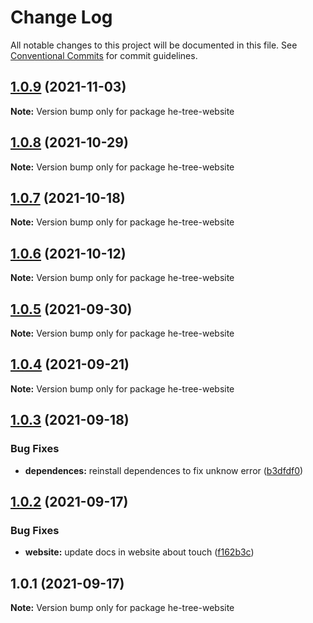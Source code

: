 # Change Log

All notable changes to this project will be documented in this file.
See [Conventional Commits](https://conventionalcommits.org) for commit guidelines.

## [1.0.9](https://github.com/phphe/he-tree/compare/he-tree-website@1.0.8...he-tree-website@1.0.9) (2021-11-03)

**Note:** Version bump only for package he-tree-website





## [1.0.8](https://github.com/phphe/he-tree/compare/he-tree-website@1.0.7...he-tree-website@1.0.8) (2021-10-29)

**Note:** Version bump only for package he-tree-website





## [1.0.7](https://github.com/phphe/he-tree/compare/he-tree-website@1.0.6...he-tree-website@1.0.7) (2021-10-18)

**Note:** Version bump only for package he-tree-website





## [1.0.6](https://github.com/phphe/he-tree/compare/he-tree-website@1.0.5...he-tree-website@1.0.6) (2021-10-12)

**Note:** Version bump only for package he-tree-website





## [1.0.5](https://github.com/phphe/he-tree/compare/he-tree-website@1.0.4...he-tree-website@1.0.5) (2021-09-30)

**Note:** Version bump only for package he-tree-website





## [1.0.4](https://github.com/phphe/he-tree/compare/he-tree-website@1.0.3...he-tree-website@1.0.4) (2021-09-21)

**Note:** Version bump only for package he-tree-website





## [1.0.3](https://github.com/phphe/he-tree/compare/he-tree-website@1.0.2...he-tree-website@1.0.3) (2021-09-18)


### Bug Fixes

* **dependences:** reinstall dependences to fix unknow error ([b3dfdf0](https://github.com/phphe/he-tree/commit/b3dfdf0abe4a1a8efc203811280d3af1fac7e387))





## [1.0.2](https://github.com/phphe/he-tree/compare/he-tree-website@1.0.1...he-tree-website@1.0.2) (2021-09-17)


### Bug Fixes

* **website:** update docs in website about touch ([f162b3c](https://github.com/phphe/he-tree/commit/f162b3c63af4c7455db0b191109acb2d56135a53))





## 1.0.1 (2021-09-17)

**Note:** Version bump only for package he-tree-website
